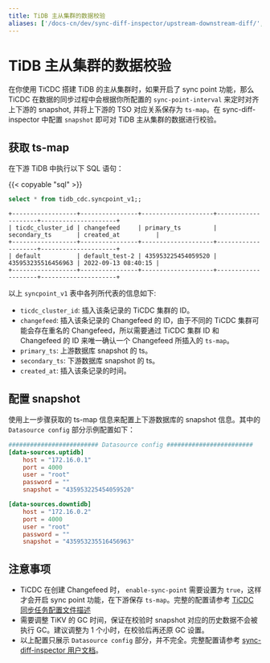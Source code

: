 ```yaml
---
title: TiDB 主从集群的数据校验
aliases: ['/docs-cn/dev/sync-diff-inspector/upstream-downstream-diff/','/docs-cn/dev/reference/tools/sync-diff-inspector/tidb-diff/']
---
```


# TiDB 主从集群的数据校验

在你使用 TiCDC 搭建 TiDB 的主从集群时，如果开启了 sync point 功能，那么 TiCDC 在数据的同步过程中会根据你所配置的 `sync-point-interval` 来定时对齐上下游的 snapshot, 并将上下游的 TSO 对应关系保存为 `ts-map`。在 sync-diff-inspector 中配置 `snapshot` 即可对 TiDB 主从集群的数据进行校验。

## 获取 ts-map

在下游 TiDB 中执行以下 SQL 语句：

{{< copyable "sql" >}}

```sql
select * from tidb_cdc.syncpoint_v1;;
```

```
+------------------+----------------+--------------------+--------------------+---------------------+
| ticdc_cluster_id | changefeed     | primary_ts         | secondary_ts       | created_at          |
+------------------+----------------+--------------------+--------------------+---------------------+
| default          | default_test-2 | 435953225454059520 | 435953235516456963 | 2022-09-13 08:40:15 |
+------------------+----------------+--------------------+--------------------+---------------------+
```

以上 `syncpoint_v1` 表中各列所代表的信息如下:

- `ticdc_cluster_id`: 插入该条记录的 TiCDC 集群的 ID。
- `changefeed`: 插入该条记录的 Changefeed 的 ID，由于不同的 TiCDC 集群可能会存在重名的 Changefeed，所以需要通过 TiCDC 集群 ID 和 Changefeed 的 ID 来唯一确认一个 Changefeed 所插入的 `ts-map`。
- `primary_ts`: 上游数据库 snapshot 的 ts。
- `secondary_ts`: 下游数据库 snapshot 的 ts。
- `created_at`: 插入该条记录的时间。


## 配置 snapshot

使用上一步骤获取的 ts-map 信息来配置上下游数据库的 snapshot 信息。其中的 `Datasource config` 部分示例配置如下：

```toml
######################### Datasource config ########################
[data-sources.uptidb]
    host = "172.16.0.1"
    port = 4000
    user = "root"
    password = ""
    snapshot = "435953225454059520"

[data-sources.downtidb]
    host = "172.16.0.2"
    port = 4000
    user = "root"
    password = ""
    snapshot = "435953235516456963"
```

## 注意事项

- TiCDC 在创建 Changefeed 时， `enable-sync-point` 需要设置为 `true`，这样才会开启 sync point 功能，在下游保存 `ts-map`。完整的配置请参考 [TiCDC 同步任务配置文件描述](/ticdc/manage-ticdc.md#同步任务配置文件描述)
- 需要调整 TiKV 的 GC 时间，保证在校验时 snapshot 对应的历史数据不会被执行 GC。建议调整为 1 个小时，在校验后再还原 GC 设置。
- 以上配置只展示 `Datasource config` 部分，并不完全。完整配置请参考 [sync-diff-inspector 用户文档](/sync-diff-inspector/sync-diff-inspector-overview.md)。